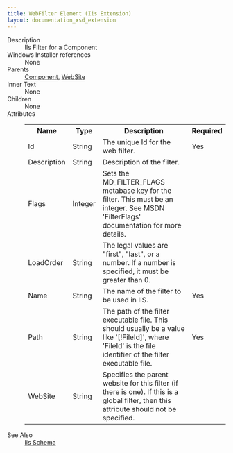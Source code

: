 ```yaml
---
title: WebFilter Element (Iis Extension)
layout: documentation_xsd_extension
---
```

<dl>
  <dt>Description</dt>
  <dd>IIs Filter for a Component</dd>
  <dt>Windows Installer references</dt>
  <dd>None</dd>
  <dt>Parents</dt>
  <dd>
    <a href="../component/">Component</a>, <a href="../iis/website" class="extension">WebSite</a></dd>
  <dt>Inner Text</dt>
  <dd>None</dd>
  <dt>Children</dt>
  <dd>None</dd>
  <dt>Attributes</dt>
  <dd>
    <table cellspacing="0" cellpadding="0" class="schema">
      <tr>
        <th width="15%">Name</th>
        <th width="15%">Type</th>
        <th width="65%">Description</th>
        <th width="15%">Required</th>
      </tr>
      <tr>
        <td>Id</td>
        <td>String</td>
        <td>The unique Id for the web filter.</td>
        <td>Yes</td>
      </tr>
      <tr>
        <td>Description</td>
        <td>String</td>
        <td>Description of the filter.</td>
        <td>&nbsp;</td>
      </tr>
      <tr>
        <td>Flags</td>
        <td>Integer</td>
        <td>Sets the MD_FILTER_FLAGS metabase key for the filter. This must be an integer. See MSDN 'FilterFlags' documentation for more details.</td>
        <td>&nbsp;</td>
      </tr>
      <tr>
        <td>LoadOrder</td>
        <td>String</td>
        <td>                         The legal values are "first", "last", or a number.                         If a number is specified, it must be greater than 0.                     </td>
        <td>&nbsp;</td>
      </tr>
      <tr>
        <td>Name</td>
        <td>String</td>
        <td>The name of the filter to be used in IIS.</td>
        <td>Yes</td>
      </tr>
      <tr>
        <td>Path</td>
        <td>String</td>
        <td>                         The path of the filter executable file.                         This should usually be a value like '[!FileId]', where 'FileId' is the file identifier                         of the filter executable file.                     </td>
        <td>Yes</td>
      </tr>
      <tr>
        <td>WebSite</td>
        <td>String</td>
        <td>                         Specifies the parent website for this filter (if there is one).                         If this is a global filter, then this attribute should not be specified.                     </td>
        <td>&nbsp;</td>
      </tr>
    </table>
  </dd>
  <dt>See Also</dt>
  <dd>
    <a href="../iis">Iis Schema</a>
  </dd>
</dl>
